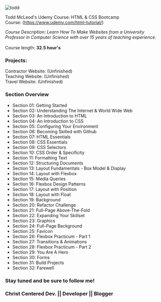 
![todd](https://user-images.githubusercontent.com/24855472/36934161-50e9d476-1eb3-11e8-993f-6dca2146488a.png)


Todd McLeod's Udemy Course: HTML &amp; CSS Bootcamp <br>
Course: (https://www.udemy.com/html-tutorial/)

*Course Description: Learn How To Make Websites from a University Professor in Computer Science with over 15 years of teaching experience.*<br>
<br>Course length: <b>32.5 hour's</b>

### Projects:
Contractor Website: (Unfinished) <br>
Teaching Website: (Unfinished) <br>
Travel Website: (Unfinished) <br>

### Section Overview
- Section 01: Getting Started
- Section 02: Understanding The Internet & World Wide Web
- Section 03: An Introduction to HTML
- Section 04: An Introduction to CSS
- Section 05: Configuring Your Environment
- Section 06: Becoming Skilled with Github
- Section 07: HTML Essentials
- Section 08: CSS Essentials
- Section 09: CSS Selectors
- Section 10: CSS Order & Specificity
- Section 11: Formatting Text
- Section 12: Structuring Documents
- Section 13: Layout Fundamentals - Box Model & Display
- Section 14: Layout with Flexbox
- Section 15: Media Queries
- Section 16: Flexbox Design Patterns
- Section 17: Layout with Position
- Section 18: Layout with Float
- Section 19: Background
- Section 20: Refactor Challenge
- Section 21: Full-Page Above-The-Fold
- Section 22: Expanding Your Skillset
- Section 23: Graphics
- Section 24: Full-Page Background
- Section 25: Favicon
- Section 26: Flexbox Practicum - Part 1
- Section 27: Transitions & Animations
- Section 28: Flexbox Practicum - Part 2
- Section 29: You Are A Hero
- Section 30: Forms
- Section 31: Build Projects
- Section 32: Farewell 

### Stay tuned and be sure to follow me!
### Christ Centered Dev. || Developer || Blogger
